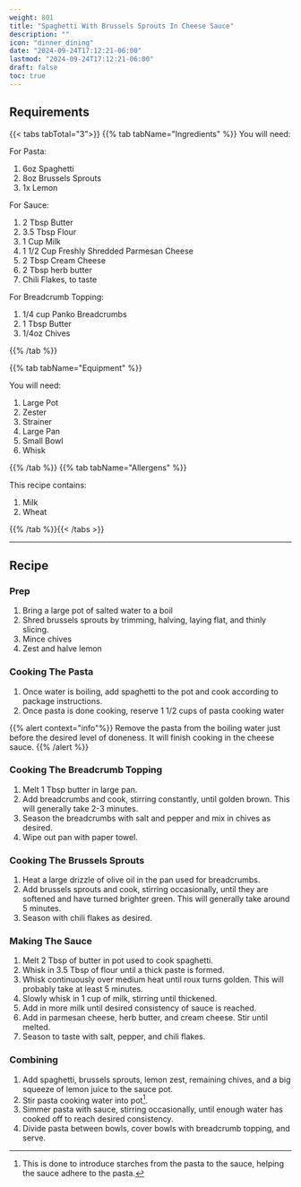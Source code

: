 ```yaml
---
weight: 801
title: "Spaghetti With Brussels Sprouts In Cheese Sauce"
description: ""
icon: "dinner_dining"
date: "2024-09-24T17:12:21-06:00"
lastmod: "2024-09-24T17:12:21-06:00"
draft: false
toc: true
---
```


## Requirements

{{< tabs tabTotal="3">}} {{% tab tabName="Ingredients" %}} You will need:

For Pasta:
1. 6oz Spaghetti
2. 8oz Brussels Sprouts
3. 1x Lemon

For Sauce:
1. 2 Tbsp Butter
2. 3.5 Tbsp Flour
3. 1 Cup Milk
4. 1 1/2 Cup Freshly Shredded Parmesan Cheese
5. 2 Tbsp Cream Cheese
6. 2 Tbsp herb butter
7. Chili Flakes, to taste

For Breadcrumb Topping:
1. 1/4 cup Panko Breadcrumbs
2. 1 Tbsp Butter
3. 1/4oz Chives

{{% /tab %}}

{{% tab tabName="Equipment" %}}

You will need:

1. Large Pot
2. Zester
3. Strainer
4. Large Pan
5. Small Bowl
6. Whisk

{{% /tab %}} {{% tab tabName="Allergens" %}}

This recipe contains:

1. Milk
2. Wheat

{{% /tab %}}{{< /tabs >}}

---

## Recipe

### Prep

1. Bring a large pot of salted water to a boil
2. Shred brussels sprouts by trimming, halving, laying flat, and thinly slicing.
3. Mince chives
4. Zest and halve lemon

### Cooking The Pasta

1. Once water is boiling, add spaghetti to the pot and cook according to package instructions.
2. Once pasta is done cooking, reserve 1 1/2 cups of pasta cooking water

{{% alert context="info"%}}
Remove the pasta from the boiling water just before the desired level of doneness.
It will finish cooking in the cheese sauce.
{{% /alert %}}

### Cooking The Breadcrumb Topping

1. Melt 1 Tbsp butter in large pan.
2. Add breadcrumbs and cook, stirring constantly, until golden brown. This will generally take 2-3 minutes.
3. Season the breadcrumbs with salt and pepper and mix in chives as desired.
4. Wipe out pan with paper towel.

### Cooking The Brussels Sprouts

1. Heat a large drizzle of olive oil in the pan used for breadcrumbs.
2. Add brussels sprouts and cook, stirring occasionally, until they are softened and have turned brighter green.
This will generally take around 5 minutes.
3. Season with chili flakes as desired.

### Making The Sauce

1. Melt 2 Tbsp of butter in pot used to cook spaghetti.
2. Whisk in 3.5 Tbsp of flour until a thick paste is formed.
3. Whisk continuously over medium heat until roux turns golden. This will probably take at least 5 minutes.
4. Slowly whisk in 1 cup of milk, stirring until thickened.
5. Add in more milk until desired consistency of sauce is reached.
6. Add in parmesan cheese, herb butter, and cream cheese. Stir until melted.
7. Season to taste with salt, pepper, and chili flakes.

### Combining

1. Add spaghetti, brussels sprouts, lemon zest, remaining chives, and a big squeeze of lemon juice to the sauce pot.
2. Stir pasta cooking water into pot[^1].
3. Simmer pasta with sauce, stirring occasionally, until enough water has cooked off to reach desired consistency.
4. Divide pasta between bowls, cover bowls with breadcrumb topping, and serve.

[^1]: This is done to introduce starches from the pasta to the sauce, helping the sauce adhere to the pasta.